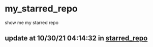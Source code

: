 # my_starred_repo
show me my starred repo

update at 10/30/21 04:14:32 in [starred_repo](./index.html)
---

